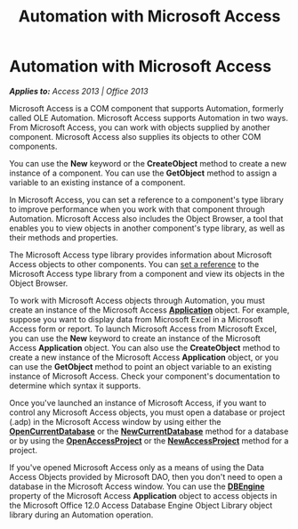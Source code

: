 ﻿---
title: Automation with Microsoft Access
TOCTitle: Automation with Microsoft Access
ms:assetid: 39fde349-3ba3-7c7a-3c92-316641dc8712
ms:mtpsurl: https://msdn.microsoft.com/en-us/library/Ff192643(v=office.15)
ms:contentKeyID: 48544258
ms.date: 09/18/2015
mtps_version: v=office.15
f1_keywords:
- vbaac10.chm13783
f1_categories:
- Office.Version=v15
---

# Automation with Microsoft Access


_**Applies to:** Access 2013 | Office 2013_

Microsoft Access is a COM component that supports Automation, formerly called OLE Automation. Microsoft Access supports Automation in two ways. From Microsoft Access, you can work with objects supplied by another component. Microsoft Access also supplies its objects to other COM components.

You can use the **New** keyword or the **CreateObject** method to create a new instance of a component. You can use the **GetObject** method to assign a variable to an existing instance of a component.

In Microsoft Access, you can set a reference to a component's type library to improve performance when you work with that component through Automation. Microsoft Access also includes the Object Browser, a tool that enables you to view objects in another component's type library, as well as their methods and properties.

The Microsoft Access type library provides information about Microsoft Access objects to other components. You can [set a reference](https://msdn.microsoft.com/en-us/library/ff194944\(v=office.15\)) to the Microsoft Access type library from a component and view its objects in the Object Browser.

To work with Microsoft Access objects through Automation, you must create an instance of the Microsoft Access **[Application](https://msdn.microsoft.com/en-us/library/ff821758\(v=office.15\))** object. For example, suppose you want to display data from Microsoft Excel in a Microsoft Access form or report. To launch Microsoft Access from Microsoft Excel, you can use the **New** keyword to create an instance of the Microsoft Access **Application** object. You can also use the **CreateObject** method to create a new instance of the Microsoft Access **Application** object, or you can use the **GetObject** method to point an object variable to an existing instance of Microsoft Access. Check your component's documentation to determine which syntax it supports.

Once you've launched an instance of Microsoft Access, if you want to control any Microsoft Access objects, you must open a database or project (.adp) in the Microsoft Access window by using either the **[OpenCurrentDatabase](https://msdn.microsoft.com/en-us/library/ff837226\(v=office.15\))** or the **[NewCurrentDatabase](https://msdn.microsoft.com/en-us/library/ff195271\(v=office.15\))** method for a database or by using the **[OpenAccessProject](https://msdn.microsoft.com/en-us/library/ff837249\(v=office.15\))** or the **[NewAccessProject](https://msdn.microsoft.com/en-us/library/ff835758\(v=office.15\))** method for a project.

If you've opened Microsoft Access only as a means of using the Data Access Objects provided by Microsoft DAO, then you don't need to open a database in the Microsoft Access window. You can use the **[DBEngine](https://msdn.microsoft.com/en-us/library/ff821724\(v=office.15\))** property of the Microsoft Access **Application** object to access objects in the Microsoft Office 12.0 Access Database Engine Object Library object library during an Automation operation.

